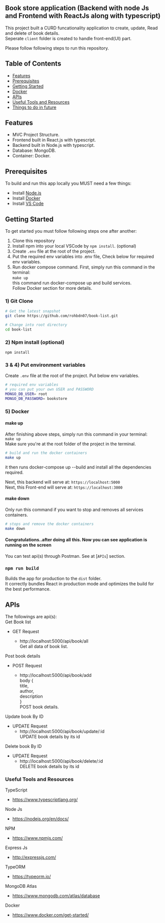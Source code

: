 ## Book store application (Backend with node Js and Frontend with ReactJs along with typescript)

This project built a CURD funcationality application to create, update, Read and delete of book details. \
Seperate `client` folder is created to handle front-end(UI) part.

Please follow following steps to run this repository.

## Table of Contents

-   [Features](#features)
-   [Prerequisites](#prerequisites)
-   [Getting Started](#getting-started)
-   [Docker](#docker)
-   [APIs](#apis)
-   [Useful Tools and Resources](#useful-tools-and-resources)
-   [Things to do in future](#things-to-do-in-future)

## Features

-   MVC Project Structure.
-   Frontend built in React.js with typescript.
-   Backend built in Node.js with typescript.
-   Database: MongoDB.
-   Container: Docker.

## Prerequisites

To build and run this app locally you MUST need a few things:

-   Install [Node.js](https://nodejs.org/en/)
-   Install [Docker](https://www.docker.com/get-started/)
-   Install [VS Code](https://code.visualstudio.com/)

## Getting Started

To get started you must follow following steps one after another:

1. Clone this repository
2. Install npm into your local VSCode by `npm install`. (optional)
3. Create `.env` file at the root of the project.
4. Put the required env variables into .env file, Check below for required env variables.
5. Run docker compose command. First, simply run this command in the terminal: \
   `make up` \
   this command run docker-compose up and build services. \
    Follow Docker section for more details.

### 1) Git Clone

```bash
# Get the latest snapshot
git clone https://github.com/rohbdn07/book-list.git

# Change into root directory
cd book-list
```

### 2) Npm install (optional)

`npm install`

### 3 & 4) Put environment variables

Create `.env` file at the root of the project. Put below env variables.

```bash
# required env variables
# you can put your own USER and PASSWORD
MONGO_DB_USER= root
MONGO_DB_PASSWORD= bookstore

```

### 5) Docker

#### make up

After finishing above steps, simply run this command in your terminal: \
 `make up` \
 Make sure you're at the root folder of the project in the terminal.

```bash
# build and run the docker containers
make up
```

it then runs docker-compose up --build and install all the dependencies required.

Next, this backend will serve at: `https://localhost:5000` \
Next, this Front-end will serve at: `https://localhost:3000`

#### make down

Only run this command if you want to stop and removes all services containers.

```bash
# stops and remove the docker containers
make down
```

#### **Congratulations..after doing all this. Now you can see application is running on the screen**

You can test api(s) through Postman. See at [`APIs`] section.

### `npm run build`

Builds the app for production to the `dist` folder.\
It correctly bundles React in production mode and optimizes the build for the best performance.

## APIs

The followings are api(s): \
Get Book list

-   GET Request

    -   http://localhost:5000/api/book/all\
        Get all data of book list.

Post book details

-   POST Request

    -   http://localhost:5000/api/book/add\
        body { \
        title, \
        author, \
        description \
        } \
        POST book details.

Update book By ID

-   UPDATE Request
    -   http://localhost:5000/api/book/update/:id\
        UPDATE book details by its id

Delete book By ID

-   UPDATE Request
    -   http://localhost:5000/api/book/delete/:id\
        DELETE book details by its id

### Useful Tools and Resources

TypeScript

-   https://www.typescriptlang.org/

Node Js

-   https://nodejs.org/en/docs/

NPM

-   https://www.npmjs.com/

Express Js

-   http://expressjs.com/

TypeORM

-   https://typeorm.io/

MongoDB Atlas

-   https://www.mongodb.com/atlas/database

Docker

-   https://www.docker.com/get-started/
